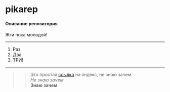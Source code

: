 # pikarep
#### Описание репозитория
Жги пока молодой!  
***
1. Раз
2. Два
3. ТРИ!
***
>>Это простая [ссылка](http://yandex.ru) на яндекс, не знаю зачем.  
*Не знаю зачем*  
**Знаю зачем**  